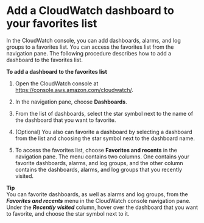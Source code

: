 # Add a CloudWatch dashboard to your favorites list<a name="add-dashboard-to-favorites"></a>

 In the CloudWatch console, you can add dashboards, alarms, and log groups to a favorites list\. You can access the favorites list from the navigation pane\. The following procedure describes how to add a dashboard to the favorites list\. 

**To add a dashboard to the favorites list**

1. Open the CloudWatch console at [https://console\.aws\.amazon\.com/cloudwatch/](https://console.aws.amazon.com/cloudwatch/)\.

1.  In the navigation pane, choose **Dashboards**\. 

1.  From the list of dashboards, select the star symbol next to the name of the dashboard that you want to favorite\. 

   1.  \(Optional\) You also can favorite a dashboard by selecting a dashboard from the list and choosing the star symbol next to the dashboard name\. 

1.  To access the favorites list, choose **Favorites and recents** in the navigation pane\. The menu contains two columns\. One contains your favorite dashboards, alarms, and log groups, and the other column contains the dashboards, alarms, and log groups that you recently visited\. 

**Tip**  
 You can favorite dashboards, as well as alarms and log groups, from the ***Favorites and recents*** menu in the CloudWatch console navigation pane\. Under the ***Recently visited*** column, hover over the dashboard that you want to favorite, and choose the star symbol next to it\. 